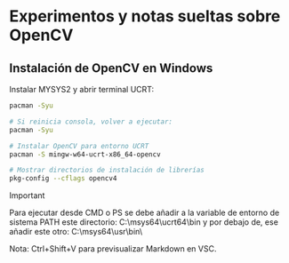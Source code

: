 # Experimentos y notas sueltas sobre OpenCV

## Instalación de OpenCV en Windows

Instalar MYSYS2 y abrir terminal UCRT:

```Bash
pacman -Syu

# Si reinicia consola, volver a ejecutar:
pacman -Syu

# Instalar OpenCV para entorno UCRT
pacman -S mingw-w64-ucrt-x86_64-opencv

# Mostrar directorios de instalación de librerías
pkg-config --cflags opencv4
```

>[!IMPORTANT]
> Para ejecutar desde CMD o PS se debe añadir a la variable de entorno de sistema PATH este directorio: C:\msys64\ucrt64\bin y por debajo de, ese añadir este otro: C:\msys64\usr\bin\

Nota: Ctrl+Shift+V para previsualizar Markdown en VSC.
